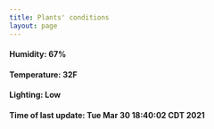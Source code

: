 ```yaml
---
title: Plants' conditions
layout: page
---
```



#### Humidity: 67%
#### Temperature: 32F
#### Lighting: Low
#### Time of last update: Tue Mar 30 18:40:02 CDT 2021

